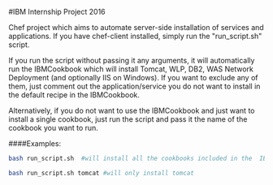 #IBM Internship Project 2016

Chef project which aims to automate server-side installation of services and applications. If you have chef-client installed, simply run the "run_script.sh" script.

If you run the script without passing it any arguments, it will automatically run the IBMCookbook which will install Tomcat, WLP, DB2, WAS Network Deployment (and optionally IIS on Windows). If you want to exclude any of them, just comment out the application/service you do not want to install in the default recipe in the IBMCookbook.

Alternatively, if you do not want to use the IBMCookbook and just want to install a single cookbook, just run the script and pass it the name of the cookbook you want to run.

####Examples:

```bash
bash run_script.sh  #will install all the cookbooks included in the  IBMCookbook default recipe
```

```bash
bash run_script.sh tomcat #will only install tomcat
```
